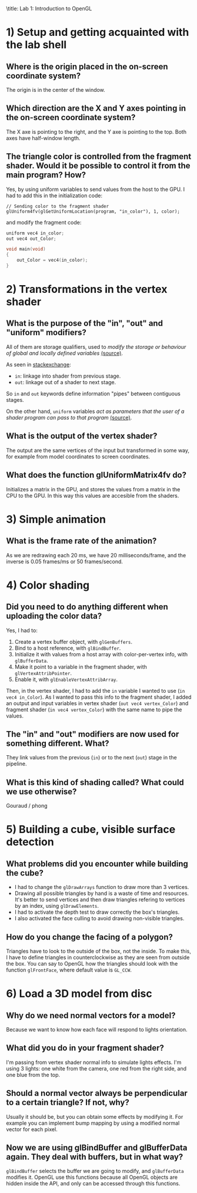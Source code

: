 \title: Lab 1: Introduction to OpenGL

# 1) Setup and getting acquainted with the lab shell

## Where is the origin placed in the on-screen coordinate system?

The origin is in the center of the window.

## Which direction are the X and Y axes pointing in the on-screen coordinate system?

The X axe is pointing to the right, and the Y axe is pointing to the top. Both axes have half-window length.

## The triangle color is controlled from the fragment shader. Would it be possible to control it from the main program? How?

Yes, by using uniform variables to send values from the host to the GPU. I had to add this in the initialization code:

```
// Sending color to the fragment shader
glUniform4fv(glGetUniformLocation(program, "in_color"), 1, color);
```

and modify the fragment code:

```C
uniform vec4 in_color;
out vec4 out_Color;

void main(void)
{
	out_Color = vec4(in_color);
}
```

# 2) Transformations in the vertex shader

## What is the purpose of the "in", "out" and "uniform" modifiers?

All of them are storage qualifiers, used to _modify the storage or behaviour of global and locally defined variables_ [(source)](https://www.khronos.org/opengl/wiki/Type_Qualifier_(GLSL)#Storage_qualifier).

As seen in [stackexchange](http://gamedev.stackexchange.com/a/29673):

- `in`: linkage into shader from previous stage.
- `out`: linkage out of a shader to next stage.

So `in` and `out` keywords define information "pipes" between contiguous stages.

On the other hand, `uniform` variables _act as parameters that the user of a shader program can pass to that program_ [(source)](https://www.khronos.org/opengl/wiki/Uniform_(GLSL)).


## What is the output of the vertex shader?

The output are the same vertices of the input but transformed in some way, for example from model coordinates to screen coordinates.


## What does the function glUniformMatrix4fv do?

Initializes a matrix in the GPU, and stores the values from a matrix in the CPU to the GPU. In this way this values are accesible from the shaders.


# 3) Simple animation

## What is the frame rate of the animation?

As we are redrawing each 20 ms, we have 20 milliseconds/frame, and the inverse is 0.05 frames/ms or 50 frames/second.


# 4) Color shading

## Did you need to do anything different when uploading the color data?

Yes, I had to:

1. Create a vertex buffer object, with `glGenBuffers`.
2. Bind to a host reference, with `glBindBuffer`.
3. Initialize it with values from a host array with color-per-vertex info, with `glBufferData`.
4. Make it point to a variable in the fragment shader, with `glVertexAttribPointer`.
5. Enable it, with `glEnableVertexAttribArray`.

Then, in the vertex shader, I had to add the `in` variable I wanted to use (`in vec4 in_Color`). As I wanted to pass this info to the fragment shader, I added an output and input variables in vertex shader (`out vec4 vertex_Color`) and fragment shader (`in vec4 vertex_Color`) with the same name to pipe the values.

## The "in" and "out" modifiers are now used for something different. What?

They link values from the previous (`in`) or to the next (`out`) stage in the pipeline.

## What is this kind of shading called? What could we use otherwise?

Gouraud / phong


# 5) Building a cube, visible surface detection

## What problems did you encounter while building the cube?

- I had to change the `glDrawArrays` function to draw more than 3 vertices.
- Drawing all possible triangles by hand is a waste of time and resources. It's better to send vertices and then draw triangles refering to vertices by an index, using `glDrawElements`.
- I had to activate the depth test to draw correctly the box's triangles.
- I also activated the face culling to avoid drawing non-visible triangles.

## How do you change the facing of a polygon?

Triangles have to look to the outside of the box, not the inside. To make this, I have to define triangles in counterclockwise as they are seen from outside the box. You can say to OpenGL how the triangles should look with the function `glFrontFace`, where default value is `GL_CCW`.


# 6) Load a 3D model from disc

## Why do we need normal vectors for a model?

Because we want to know how each face will respond to lights orientation.

## What did you do in your fragment shader?

I'm passing from vertex shader normal info to simulate lights effects. I'm using 3 lights: one white from the camera, one red from the right side, and one blue from the top.

## Should a normal vector always be perpendicular to a certain triangle? If not, why?

Usually it should be, but you can obtain some effects by modifying it. For example you can implement bump mapping by using a modified normal vector for each pixel.

## Now we are using glBindBuffer and glBufferData again. They deal with buffers, but in what way?

`glBindBuffer` selects the buffer we are going to modify, and `glBufferData` modifies it. OpenGL use this functions because all OpenGL objects are hidden inside the API, and only can be accessed through this functions.
